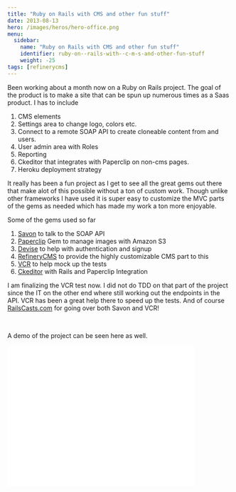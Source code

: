 ```yaml
---
title: "Ruby on Rails with CMS and other fun stuff"
date: 2013-08-13
hero: /images/heros/hero-office.png
menu:
  sidebar:
    name: "Ruby on Rails with CMS and other fun stuff"
    identifier: ruby-on--rails-with--c-m-s-and-other-fun-stuff
    weight: -25
tags: [refinerycms]
---
```


<p>Been working about a month now on a Ruby on Rails project. The goal of the product is to make a site that can be spun up numerous times as a Saas product. I has to include&nbsp;</p>

<ol>
	<li>CMS elements</li>
	<li>Settings area to change logo, colors etc.</li>
	<li>Connect to a remote SOAP API to create cloneable content from and users.</li>
	<li>User admin area with Roles</li>
	<li>Reporting</li>
	<li>Ckeditor that integrates with Paperclip on non-cms pages.</li>
	<li>Heroku deployment strategy</li>
</ol>

<p>It really has been a fun project as I get to see all the great gems out there that make alot of this possible without a ton of custom work. Though unlike other frameworks I have used it is super easy to customize the MVC parts of the gems as needed which has made my work a ton more enjoyable.</p>

<p>Some of the gems used so far</p>

<ol>
	<li><a href="https://github.com/savonrb/savon" target="_blank">Savon</a> to talk to the SOAP API</li>
	<li><a href="https://github.com/thoughtbot/paperclip" target="_blank">Paperclip</a> Gem to manage images with Amazon S3&nbsp;</li>
	<li><a href="https://github.com/plataformatec/devise" target="_blank">Devise</a> to help with authentication and signup</li>
	<li><a href="http://refinerycms.com/" target="_blank">RefineryCMS</a> to provide the highly customizable CMS part to this&nbsp;</li>
	<li><a href="https://github.com/vcr/vcr" target="_blank">VCR</a> to help mock up the tests&nbsp;</li>
	<li><a href="https://github.com/galetahub/ckeditor" target="_blank">Ckeditor</a> with Rails and Paperclip Integration&nbsp;</li>
</ol>

<p>I am finalizing the VCR test now. I did not do TDD on that part of the project since the IT on the other end where still working out the endpoints in the API. VCR has been a great help there to speed up the tests. And of course <a href="http://RailsCasts.com" target="_blank">RailsCasts.com</a> for going over both Savon and VCR!</p>

<p>&nbsp;</p>

<p>A demo of the project can be seen here as well.</p>

<p><iframe allowfullscreen="" frameborder="0" height="315" src="//www.youtube.com/embed/UWv1zdB_6N8" width="420"></iframe></p>

<p>&nbsp;</p>

<p>&nbsp;</p>

